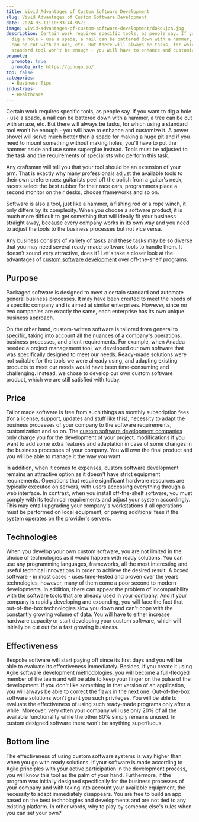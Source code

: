 ```yaml
---
title: Vivid Advantages of Custom Software Development
slug: Vivid Advantages of Custom Software Development
date: 2024-03-11T10:33:44.957Z
image: vivid-advantages-of-custom-software-development/dokdujzn.jpg
description: Certain work requires specific tools, as people say. If you want to
  dig a hole - use a spade, a nail can be battered down with a hammer, a tree
  can be cut with an axe, etc. But there will always be tasks, for which using a
  standard tool won't be enough - you will have to enhance and customize it.
promote:
  promote: true
  promote_url: https://gohugo.io/
top: false
categories:
  - Business Tips
industries:
  - Healthcare
---
```


Certain work requires specific tools, as people say. If you want to dig a hole - use a spade, a nail can be battered down with a hammer, a tree can be cut with an axe, etc. But there will always be tasks, for which using a standard tool won't be enough - you will have to enhance and customize it. A power shovel will serve much better than a spade for making a huge pit and if you need to mount something without making holes, you'll have to put the hammer aside and use some superglue instead. Tools must be adjusted to the task and the requirements of specialists who perform this task.

Any craftsman will tell you that your tool should be an extension of your arm. That is exactly why many professionals adjust the available tools to their own preferences: guitarists peel off the polish from a guitar's neck, racers select the best rubber for their race cars, programmers place a second monitor on their desks, choose frameworks and so on.

Software is also a tool, just like a hammer, a fishing rod or a rope winch, it only differs by its complexity. When you choose a software product, it is much more difficult to get something that will ideally fit your business straight away, because every company works in its own way and you need to adjust the tools to the business processes but not vice versa. 

Any business consists of variety of tasks and these tasks may be so diverse that you may need several ready-made software tools to handle them. It doesn't sound very attractive, does it? Let's take a closer look at the advantages of <a href="https://anadea.info/services/custom-software-development" target="_blank">custom software development</a> over off-the-shelf programs. 

## Purpose

Packaged software is designed to meet a certain standard and automate general business processes. It may have been created to meet the needs of a specific company and is aimed at similar enterprises. However, since no two companies are exactly the same, each enterprise has its own unique business approach.

On the other hand, custom-written software is tailored from general to specific, taking into account all the nuances of a company's operations, business processes, and client requirements. For example, when Anadea needed a project management tool, we developed our own software that was specifically designed to meet our needs. Ready-made solutions were not suitable for the tools we were already using, and adapting existing products to meet our needs would have been time-consuming and challenging. Instead, we chose to develop our own custom software product, which we are still satisfied with today.

## Price

Tailor made software is free from such things as monthly subscription fees (for a license, support, updates and stuff like this), necessity to adapt the business processes of your company to the software requirements, customization and so on. The <a href="https://www.designrush.com/agency/software-development" target="_blank">custom software development companies</a> only charge you for the development of your project, modifications if you want to add some extra features and adaptation in case of some changes in the business processes of your company. You will own the final product and you will be able to manage it the way you want.

In addition, when it comes to expenses, custom software development remains an attractive option as it doesn't have strict equipment requirements. Operations that require significant hardware resources are typically executed on servers, with users accessing everything through a web interface. In contrast, when you install off-the-shelf software, you must comply with its technical requirements and adjust your system accordingly. This may entail upgrading your company's workstations if all operations must be performed on local equipment, or paying additional fees if the system operates on the provider's servers.

## Technologies

When you develop your own custom software, you are not limited in the choice of technologies as it would happen with ready solutions. You can use any programming languages, frameworks, all the most interesting and useful technical innovations in order to achieve the desired result. A boxed software - in most cases - uses  time-tested and proven over the years technologies, however, many of them come a poor second to modern developments. In addition, there can appear the problem of incompatibility with the software tools that are already used in your company. And if your company is rapidly developing and expanding, you will face the fact that out-of-the-box technologies slow you down and can't cope with the constantly growing volume of data. You will have to either increase hardware capacity or start developing your custom software, which will initially be cut out for a fast growing business. 

## Effectiveness 

Bespoke software will start paying off since its first days and you will be able to evaluate its effectiveness immediately. Besides, if you create it using Agile software development methodologies, you will become a full-fledged member of the team and will be able to keep your finger on the pulse of the development. If you don't like something in that version of an application, you will always be able to correct the flaws in the next one. Out-of-the-box software solutions won't grant you such privileges. You will be able to evaluate the effectiveness of using such ready-made programs only after a while. Moreover, very often your company will use only 20% of all the available  functionality while the other 80% simply remains unused. In custom designed software there won't be anything superfluous.

## Bottom line

The effectiveness of using custom software systems is way higher than when you go with ready solutions. If your software is made according to Agile principles with your active participation in the development process, you will know this tool as the palm of your hand. Furthermore, if the program was initially designed specifically for the business processes of your company and with taking into account your available equipment, the necessity to adapt immediately disappears. You are free to build an app based on the best technologies and developments and are not tied to any existing platform. In other words, why to play by someone else's rules when you can set your own?
